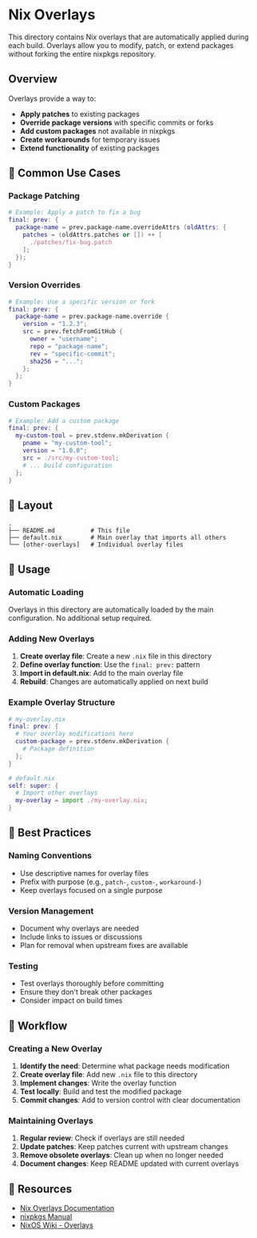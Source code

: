 # Nix Overlays

This directory contains Nix overlays that are automatically applied during each build. Overlays allow you to modify, patch, or extend packages without forking the entire nixpkgs repository.

## Overview

Overlays provide a way to:
- **Apply patches** to existing packages
- **Override package versions** with specific commits or forks
- **Add custom packages** not available in nixpkgs
- **Create workarounds** for temporary issues
- **Extend functionality** of existing packages

## 🎯 Common Use Cases

### Package Patching
```nix
# Example: Apply a patch to fix a bug
final: prev: {
  package-name = prev.package-name.overrideAttrs (oldAttrs: {
    patches = (oldAttrs.patches or []) ++ [
      ./patches/fix-bug.patch
    ];
  });
}
```

### Version Overrides
```nix
# Example: Use a specific version or fork
final: prev: {
  package-name = prev.package-name.override {
    version = "1.2.3";
    src = prev.fetchFromGitHub {
      owner = "username";
      repo = "package-name";
      rev = "specific-commit";
      sha256 = "...";
    };
  };
}
```

### Custom Packages
```nix
# Example: Add a custom package
final: prev: {
  my-custom-tool = prev.stdenv.mkDerivation {
    pname = "my-custom-tool";
    version = "1.0.0";
    src = ./src/my-custom-tool;
    # ... build configuration
  };
}
```

## 📁 Layout

```
.
├── README.md          # This file
├── default.nix        # Main overlay that imports all others
└── [other-overlays]   # Individual overlay files
```

## 🔧 Usage

### Automatic Loading
Overlays in this directory are automatically loaded by the main configuration. No additional setup required.

### Adding New Overlays

1. **Create overlay file**: Create a new `.nix` file in this directory
2. **Define overlay function**: Use the `final: prev:` pattern
3. **Import in default.nix**: Add to the main overlay file
4. **Rebuild**: Changes are automatically applied on next build

### Example Overlay Structure

```nix
# my-overlay.nix
final: prev: {
  # Your overlay modifications here
  custom-package = prev.stdenv.mkDerivation {
    # Package definition
  };
}
```

```nix
# default.nix
self: super: {
  # Import other overlays
  my-overlay = import ./my-overlay.nix;
}
```

## 🚀 Best Practices

### Naming Conventions
- Use descriptive names for overlay files
- Prefix with purpose (e.g., `patch-`, `custom-`, `workaround-`)
- Keep overlays focused on a single purpose

### Version Management
- Document why overlays are needed
- Include links to issues or discussions
- Plan for removal when upstream fixes are available

### Testing
- Test overlays thoroughly before committing
- Ensure they don't break other packages
- Consider impact on build times

## 🔄 Workflow

### Creating a New Overlay

1. **Identify the need**: Determine what package needs modification
2. **Create overlay file**: Add new `.nix` file to this directory
3. **Implement changes**: Write the overlay function
4. **Test locally**: Build and test the modified package
5. **Commit changes**: Add to version control with clear documentation

### Maintaining Overlays

1. **Regular review**: Check if overlays are still needed
2. **Update patches**: Keep patches current with upstream changes
3. **Remove obsolete overlays**: Clean up when no longer needed
4. **Document changes**: Keep README updated with current overlays

## 🔗 Resources

- [Nix Overlays Documentation](https://nixos.org/manual/nixpkgs/stable/#chap-overlays)
- [nixpkgs Manual](https://nixos.org/manual/nixpkgs/stable/)
- [NixOS Wiki - Overlays](https://nixos.wiki/wiki/Overlays)
